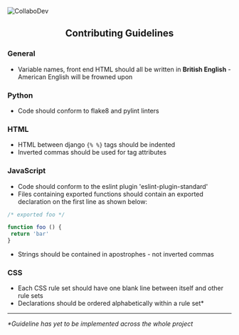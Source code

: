 ![CollaboDev](https://imgur.com/Vj1C4fO.png)
<h2 align=center>Contributing Guidelines</h2>

### General
 - Variable names, front end HTML should all be written in **British English** - American English will be frowned upon
### Python
 - Code should conform to flake8 and pylint linters 
### HTML
 - HTML between django `{% %}` tags should be indented
 - Inverted commas should be used for tag attributes
### JavaScript
 - Code should conform to the eslint plugin 'eslint-plugin-standard'
 - Files containing exported functions should contain an exported declaration on the first line as shown below:

```javascript
/* exported foo */

function foo () {
 return 'bar'
}
```
 - Strings should be contained in apostrophes - not inverted commas

### CSS
 - Each CSS rule set should have one blank line between itself and other rule sets
 - Declarations should be ordered alphabetically within a rule set*

---

*\*Guideline has yet to be implemented across the whole project*
